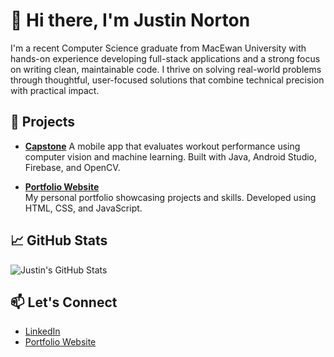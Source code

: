 # 👋 Hi there, I'm Justin Norton

I'm a recent Computer Science graduate from MacEwan University with hands-on experience developing full-stack applications and a strong focus on writing clean, maintainable code. I thrive on solving real-world problems through thoughtful, user-focused solutions that combine technical precision with practical impact.

## 🚀 Projects

- **[Capstone](https://github.com/JustinN9/MLFitnessCapstone)**
    A mobile app that evaluates workout performance using computer vision and machine learning. Built with Java, Android Studio, Firebase, and OpenCV.
 
- **[Portfolio Website](https://github.com/JustinN9/JustinN9.github.io)**  
  My personal portfolio showcasing projects and skills. Developed using HTML, CSS, and JavaScript.
  
## 📈 GitHub Stats

![Justin's GitHub Stats](https://github-readme-stats.vercel.app/api?username=justinn9&show_icons=true&theme=default)

## 📫 Let's Connect

- [LinkedIn](https://www.linkedin.com/in/justin-norton23)
- [Portfolio Website](https://justinn9.github.io)


